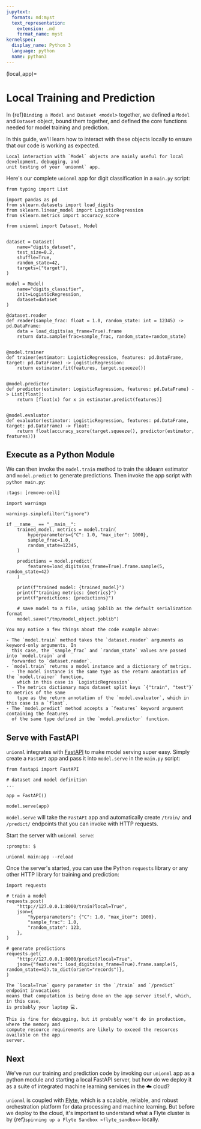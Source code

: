 ```yaml
---
jupytext:
  formats: md:myst
  text_representation:
    extension: .md
    format_name: myst
kernelspec:
  display_name: Python 3
  language: python
  name: python3
---
```


(local_app)=

# Local Training and Prediction

In {ref}`Binding a Model and Dataset <model>` together, we defined a `Model` and `Dataset` object,
bound them together, and defined the core functions needed for model training and prediction.

In this guide, we'll learn how to interact with these objects locally to ensure that our code
is working as expected.

```{note}
Local interaction with `Model` objects are mainly useful for local development, debugging, and
unit testing of your `unionml` app.
```

Here's our complete `unionml` app for digit classification in a `main.py` script:

```{code-cell}
from typing import List

import pandas as pd
from sklearn.datasets import load_digits
from sklearn.linear_model import LogisticRegression
from sklearn.metrics import accuracy_score

from unionml import Dataset, Model


dataset = Dataset(
    name="digits_dataset",
    test_size=0.2,
    shuffle=True,
    random_state=42,
    targets=["target"],
)

model = Model(
    name="digits_classifier",
    init=LogisticRegression,
    dataset=dataset
)

@dataset.reader
def reader(sample_frac: float = 1.0, random_state: int = 12345) -> pd.DataFrame:
    data = load_digits(as_frame=True).frame
    return data.sample(frac=sample_frac, random_state=random_state)


@model.trainer
def trainer(estimator: LogisticRegression, features: pd.DataFrame, target: pd.DataFrame) -> LogisticRegression:
    return estimator.fit(features, target.squeeze())


@model.predictor
def predictor(estimator: LogisticRegression, features: pd.DataFrame) -> List[float]:
    return [float(x) for x in estimator.predict(features)]


@model.evaluator
def evaluator(estimator: LogisticRegression, features: pd.DataFrame, target: pd.DataFrame) -> float:
    return float(accuracy_score(target.squeeze(), predictor(estimator, features)))
```

## Execute as a Python Module

We can then invoke the `model.train` method to train the sklearn estimator and `model.predict`
to generate predictions. Then invoke the app script with `python main.py`:

```{code-cell}
:tags: [remove-cell]

import warnings

warnings.simplefilter("ignore")
```

```{code-cell}
if __name__ == "__main__":
    trained_model, metrics = model.train(
        hyperparameters={"C": 1.0, "max_iter": 1000},
        sample_frac=1.0,
        random_state=12345,
    )

    predictions = model.predict(
        features=load_digits(as_frame=True).frame.sample(5, random_state=42)
    )

    print(f"trained model: {trained_model}")
    print(f"training metrics: {metrics}")
    print(f"predictions: {predictions}")

    # save model to a file, using joblib as the default serialization format
    model.save("/tmp/model_object.joblib")
```

```{note}
You may notice a few things about the code example above:

- The `model.train` method takes the `dataset.reader` arguments as keyword-only arguments. In
  this case, the `sample_frac` and `random_state` values are passed into `model.train` and
  forwarded to `dataset.reader`.
- `model.train` returns a model instance and a dictionary of metrics.
  - The model instance is the same type as the return annotation of the `model.trainer` function,
    which in this case is `LogisticRegression`.
  - The metrics dictionary maps dataset split keys `{"train", "test"}` to metrics of the same
    type as the return annotation of the `model.evaluator`, which in this case is a `float`.
- The `model.predict` method accepts a `features` keyword argument containing the features
  of the same type defined in the `model.predictor` function.
```

## Serve with FastAPI

`unionml` integrates with [FastAPI](https://fastapi.tiangolo.com/) to make model serving super easy. Simply
create a `FastAPI` app and pass it into `model.serve` in the `main.py` script:

```{code-cell}
from fastapi import FastAPI

# dataset and model definition
...

app = FastAPI()

model.serve(app)
```

`model.serve` will take the `FastAPI` app and automatically create `/train/` and `/predict/` endpoints that you can
invoke with HTTP requests.

Start the server with `unionml serve`:

```{prompt} bash
:prompts: $

unionml main:app --reload
```

Once the server's started, you can use the Python `requests` library or any other HTTP library for training
and prediction:

```{code-block} python
import requests

# train a model
requests.post(
    "http://127.0.0.1:8000/train?local=True",
    json={
        "hyperparameters": {"C": 1.0, "max_iter": 1000},
        "sample_frac": 1.0,
        "random_state": 123,
    },
)

# generate predictions
requests.get(
    "http://127.0.0.1:8000/predict?local=True",
    json={"features": load_digits(as_frame=True).frame.sample(5, random_state=42).to_dict(orient="records")},
)
```

```{warning}
The `local=True` query parameter in the `/train` and `/predict` endpoint invocations
means that computation is being done on the app server itself, which, in this case,
is probably your laptop 💻.

This is fine for debugging, but it probably won't do in production, where the memory and
compute resource requirements are likely to exceed the resources available on the app
server.
```

## Next

We've run our training and prediction code by invoking our `unionml` app as a
python module and starting a local FastAPI server, but how do we deploy it as a suite of integrated
machine learning services in the ☁️ cloud?

`unionml` is coupled with [Flyte](https://docs.flyte.org/en/latest/), which is a scalable,
reliable, and robust orchestration platform for data processing and machine learning. But before we
deploy to the cloud, it's important to understand what a Flyte cluster is by
{ref}`spinning up a Flyte Sandbox <flyte_sandbox>` locally.
